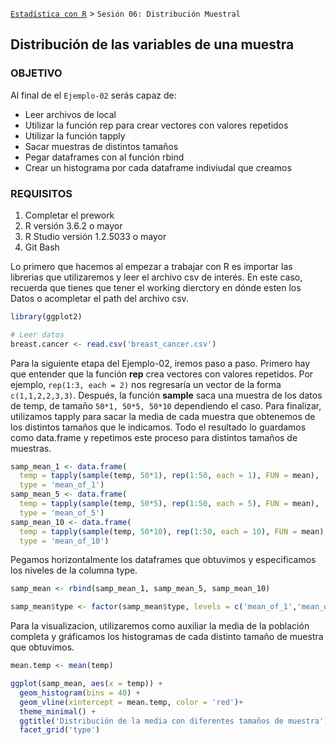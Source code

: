 [`Estadística con R`](../Readme.md) > `Sesión 06: Distribución Muestral`

## Distribución de las variables de una muestra

### OBJETIVO

Al final de el `Ejemplo-02` serás capaz de:
- Leer archivos de local
- Utilizar la función rep para crear vectores con valores repetidos
- Utilizar la función tapply
- Sacar muestras de distintos tamaños 
- Pegar dataframes con al función rbind
- Crear un histograma por cada dataframe indiviudal que creamos

### REQUISITOS

1. Completar el prework
2. R versión 3.6.2 o mayor
3. R Studio versión 1.2.5033 o mayor 
4. Git Bash


Lo primero que hacemos al empezar a trabajar con R es importar las librerias que utilizaremos y leer el archivo csv de interés. En este caso, recuerda que tienes que tener el working dierctory en dónde esten los Datos o acompletar el path del archivo csv. 

```r
library(ggplot2)

# Leer datos
breast.cancer <- read.csv('breast_cancer.csv')
```

Para la siguiente etapa del Ejemplo-02, iremos paso a paso. Primero hay que entender que la función **rep** crea vectores con valores repetidos. Por ejemplo, `rep(1:3, each = 2)` nos regresaría un vector de la forma `c(1,1,2,2,3,3)`. Después, la función **sample** saca una muestra de los datos de temp, de tamaño `50*1, 50*5, 50*10` dependiendo el caso. Para finalizar, utilizamos tapply para sacar la media de cada muestra que obtenemos de los distintos tamaños que le indicamos. Todo el resultado lo guardamos como data.frame y repetimos este proceso para distintos tamaños de muestras.

```r
samp_mean_1 <- data.frame(
  temp = tapply(sample(temp, 50*1), rep(1:50, each = 1), FUN = mean),
  type = 'mean_of_1')
samp_mean_5 <- data.frame(
  temp = tapply(sample(temp, 50*5), rep(1:50, each = 5), FUN = mean),
  type = 'mean_of_5')
samp_mean_10 <- data.frame(
  temp = tapply(sample(temp, 50*10), rep(1:50, each = 10), FUN = mean),
  type = 'mean_of_10')
```

Pegamos horizontalmente los dataframes que obtuvimos y especificamos los niveles de la columna type.

```r
samp_mean <- rbind(samp_mean_1, samp_mean_5, samp_mean_10)

samp_mean$type <- factor(samp_mean$type, levels = c('mean_of_1','mean_of_5','mean_of_10'))
```

Para la visualizacion, utilizaremos como auxiliar la media de la población completa y gráficamos los histogramas de cada distinto tamaño de muestra que obtuvimos. 

```r
mean.temp <- mean(temp)

ggplot(samp_mean, aes(x = temp)) + 
  geom_histogram(bins = 40) +
  geom_vline(xintercept = mean.temp, color = 'red')+
  theme_minimal() +
  ggtitle('Distribución de la media con diferentes tamaños de muestra') +
  facet_grid('type')
```


